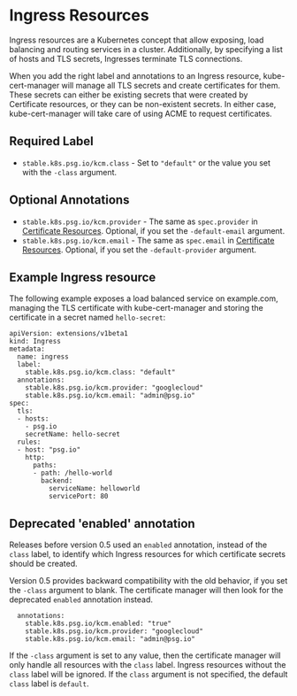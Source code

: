 # Ingress Resources

Ingress resources are a Kubernetes concept that allow exposing, load
balancing and routing services in a cluster. Additionally, by
specifying a list of hosts and TLS secrets, Ingresses terminate TLS
connections.

When you add the right label and annotations to an Ingress resource,
kube-cert-manager will manage all TLS secrets and create certificates
for them. These secrets can either be existing secrets that were
created by Certificate resources, or they can be non-existent secrets.
In either case, kube-cert-manager will take care of using ACME to
request certificates.

## Required Label

- `stable.k8s.psg.io/kcm.class` - Set to `"default"` or the value you set with the `-class` argument.

## Optional Annotations

- `stable.k8s.psg.io/kcm.provider` - The same as `spec.provider` in [Certificate Resources](certificate-resources.md). Optional, if you set the `-default-email` argument.
- `stable.k8s.psg.io/kcm.email` - The same as `spec.email` in [Certificate Resources](certificate-resources.md). Optional, if you set the `-default-provider` argument.

## Example Ingress resource

The following example exposes a load balanced service on
example.com, managing the TLS certificate with kube-cert-manager and
storing the certificate in a secret named `hello-secret`:

```
apiVersion: extensions/v1beta1
kind: Ingress
metadata:
  name: ingress
  label:
    stable.k8s.psg.io/kcm.class: "default"
  annotations:
    stable.k8s.psg.io/kcm.provider: "googlecloud"
    stable.k8s.psg.io/kcm.email: "admin@psg.io"
spec:
  tls:
  - hosts:
    - psg.io
    secretName: hello-secret
  rules:
  - host: "psg.io"
    http:
      paths:
      - path: /hello-world
        backend:
          serviceName: helloworld
          servicePort: 80
```

## Deprecated 'enabled' annotation

Releases before version 0.5 used an `enabled` annotation, instead of the `class` label, to identify 
which Ingress resources for which certificate secrets should be created.

Version 0.5 provides backward compatibility with the old behavior, if you set the `-class` argument to blank. 
The certificate manager will then look for the deprecated `enabled` annotation instead.

```
  annotations:
    stable.k8s.psg.io/kcm.enabled: "true"
    stable.k8s.psg.io/kcm.provider: "googlecloud"
    stable.k8s.psg.io/kcm.email: "admin@psg.io"
```

If the `-class` argument is set to any value, then the certificate manager will only handle all resources 
with the `class` label. Ingress resources without the `class` label will be ignored. If the `class` 
argument is not specified, the default `class` label is `default`. 

